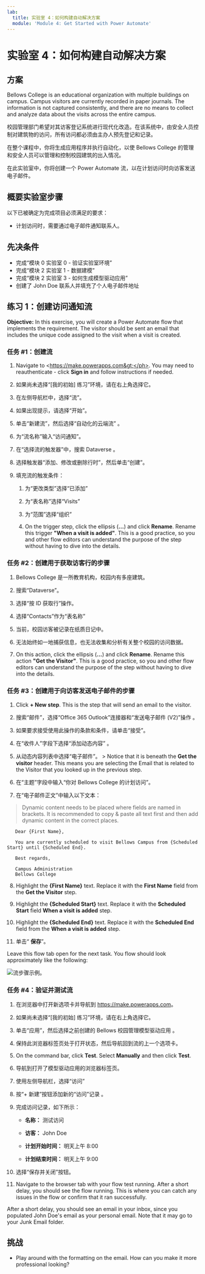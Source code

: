 ```yaml
---
lab:
  title: 实验室 4：如何构建自动解决方案
  module: 'Module 4: Get Started with Power Automate'
---
```


# <a name="lab-4-how-to-build-an-automated-solution"></a>实验室 4：如何构建自动解决方案

## <a name="scenario"></a>方案

Bellows College is an educational organization with multiple buildings on campus. Campus visitors are currently recorded in paper journals. The information is not captured consistently, and there are no means to collect and analyze data about the visits across the entire campus.

校园管理部门希望对其访客登记系统进行现代化改造。在该系统中，由安全人员控制对建筑物的访问，所有访问都必须由主办人预先登记和记录。

在整个课程中，你将生成应用程序并执行自动化，以使 Bellows College 的管理和安全人员可以管理和控制校园建筑的出入情况。

在此实验室中，你将创建一个 Power Automate 流，以在计划访问时向访客发送电子邮件。

## <a name="high-level-lab-steps"></a>概要实验室步骤

以下已被确定为完成项目必须满足的要求：

- 计划访问时，需要通过电子邮件通知联系人。

## <a name="prerequisites"></a>先决条件

- 完成“模块 0 实验室 0 - 验证实验室环境”
- 完成“模块 2 实验室 1 - 数据建模”
- 完成“模块 2 实验室 3 - 如何生成模型驱动应用”
- 创建了 John Doe 联系人并填充了个人电子邮件地址

## <a name="exercise-1-create-visit-notification-flow"></a>练习 1：创建访问通知流

<bpt id="p1">**</bpt>Objective:<ept id="p1">**</ept> In this exercise, you will create a Power Automate flow that implements the requirement. The visitor should be sent an email that includes the unique code assigned to the visit when a visit is created.

### <a name="task-1-create-a-flow"></a>任务 \#1：创建流

1.  Navigate to <ph id="ph1">&lt;https://make.powerapps.com&gt;</ph>. You may need to reauthenticate - click <bpt id="p1">**</bpt>Sign in<ept id="p1">**</ept> and follow instructions if needed.

2.  如果尚未选择“[我的初始] 练习”环境，请在右上角选择它。

3.  在左侧导航栏中，选择“流”。

4.  如果出现提示，请选择“开始”。

5.  单击“新建流”，然后选择“自动化的云端流” 。

6.  为“流名称”输入“访问通知”。

7.  在“选择流的触发器”中，搜索 Dataverse 。

8.  选择触发器“添加、修改或删除行时”，然后单击“创建”。

9.  填充流的触发条件：

    1.  为“更改类型”选择“已添加”

    2.  为“表名称”选择“Visits” 

    3.  为“范围”选择“组织” 

    4.  On the trigger step, click the ellipsis (<bpt id="p1">**</bpt>...<ept id="p1">**</ept>) and click <bpt id="p2">**</bpt>Rename<ept id="p2">**</ept>. Rename this trigger <bpt id="p1">**</bpt>"When a visit is added"<ept id="p1">**</ept>. This is a good practice, so you and other flow editors can understand the purpose of the step without having to dive into the details.

### <a name="task-2-create-a-step-to-get-the-visitor-row"></a>任务 \#2：创建用于获取访客行的步骤

1.  Bellows College 是一所教育机构，校园内有多座建筑。

2.  搜索“Dataverse”。

3.  选择“按 ID 获取行”操作。

4.  选择“Contacts”作为“表名称”

5.  当前，校园访客被记录在纸质日记中。

6.  无法始终如一地捕获信息，也无法收集和分析有关整个校园的访问数据。

7.  On this action, click the ellipsis (<bpt id="p1">**</bpt>...<ept id="p1">**</ept>) and click <bpt id="p2">**</bpt>Rename<ept id="p2">**</ept>.
        Rename this action <bpt id="p1">**</bpt>"Get the Visitor"<ept id="p1">**</ept>. This is a good practice, so you and other flow editors can understand the purpose of the step without having to dive into the details.

### <a name="task-3-create-a-step-to-send-an-email-to-the-visitor"></a>任务 \#3：创建用于向访客发送电子邮件的步骤

1.  Click <bpt id="p1">**</bpt>+ New step<ept id="p1">**</ept>. This is the step that will send an email to the visitor.

2.  搜索“邮件”，选择“Office 365 Outlook”连接器和“发送电子邮件 (V2)”操作 。

3.  如果要求接受使用此操作的条款和条件，请单击“接受”。

4.  在“收件人”字段下选择“添加动态内容” 。 
    
5.  从动态内容列表中选择“电子邮件”。
        > Notice that it is beneath the **Get the visitor** header. This means you
        are selecting the Email that is related to the Visitor that you looked
        up in the previous step.

6.  在“主题”字段中输入“你对 Bellows College 的计划访问”。

7.  在“电子邮件正文”中输入以下文本：

>   Dynamic content needs to be placed where fields are named in brackets. It is recommended to copy &amp; paste all text first and then add dynamic content in the correct places.

~~~~~~~~~~~~~~~~~~~~~~~~~~~~~~~~~~~~~~~~~~~~~~~~~~~~~~~~~~~~~~~~~~~~~~~~~~~~~~~~
   Dear {First Name},

   You are currently scheduled to visit Bellows Campus from {Scheduled Start} until {Scheduled End}.

   Best regards,

   Campus Administration
   Bellows College
~~~~~~~~~~~~~~~~~~~~~~~~~~~~~~~~~~~~~~~~~~~~~~~~~~~~~~~~~~~~~~~~~~~~~~~~~~~~~~~~

8.  Highlight the <bpt id="p1">**</bpt>{First Name}<ept id="p1">**</ept> text. Replace it with the <bpt id="p1">**</bpt>First Name<ept id="p1">**</ept> field from the <bpt id="p2">**</bpt>Get the Visitor<ept id="p2">**</ept> step.

9.  Highlight the <bpt id="p1">**</bpt>{Scheduled Start}<ept id="p1">**</ept> text. Replace it with the <bpt id="p1">**</bpt>Scheduled Start<ept id="p1">**</ept> field <bpt id="p2">**</bpt>When a visit is added<ept id="p2">**</ept> step.

10.  Highlight the <bpt id="p1">**</bpt>{Scheduled End}<ept id="p1">**</ept> text. Replace it with the <bpt id="p1">**</bpt>Scheduled End<ept id="p1">**</ept> field from the <bpt id="p2">**</bpt>When a visit is added<ept id="p2">**</ept> step.

11.  单击“ **保存**”。

Leave this flow tab open for the next task. You flow should look approximately like the following:

![流步骤示例。](media/4-Flow.png)

### <a name="task-4-validate-and-test-the-flow"></a>任务 \#4：验证并测试流

1.  在浏览器中打开新选项卡并导航到 <https://make.powerapps.com>。

2.  如果尚未选择“[我的初始] 练习”环境，请在右上角选择它。

3.  单击“应用”，然后选择之前创建的 Bellows 校园管理模型驱动应用 。

3.  保持此浏览器标签页处于打开状态，然后导航回到流的上一个选项卡。

4.  On the command bar, click <bpt id="p1">**</bpt>Test<ept id="p1">**</ept>. Select <bpt id="p1">**</bpt>Manually<ept id="p1">**</ept> and then click <bpt id="p2">**</bpt>Test<ept id="p2">**</ept>.

5.  导航到打开了模型驱动应用的浏览器标签页。 

6.  使用左侧导航栏，选择“访问”

6. 按“+ 新建”按钮添加新的“访问”记录 。

7. 完成访问记录，如下所示：

    -   **名称：** 测试访问

    -   **访客：** John Doe

    -   **计划开始时间：** 明天上午 8:00

    -   **计划结束时间：** 明天上午 9:00

8. 选择“保存并关闭”按钮。

9. Navigate to the browser tab with your flow test running. After a short delay, you should see the flow running. This is where you can catch any issues in the flow or confirm that it ran successfully.

After a short delay, you should see an email in your inbox, since you populated John Doe's email as your personal email. Note that it may go to your Junk Email folder.

## <a name="challenges"></a>挑战

- Play around with the formatting on the email. How can you make it more professional looking?